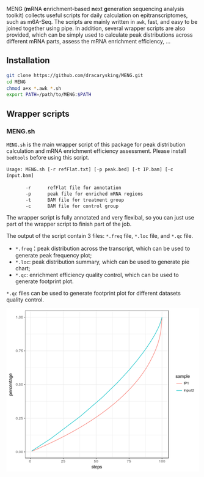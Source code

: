 
MENG (**m**RNA **e**nrichment-based **n**ext **g**eneration sequencing analysis toolkit) collects useful scripts for daily calculation on epitranscriptomes, such as m6A-Seq. The scripts are mainly written in `awk`, fast, and easy to be joined together using pipe. In addition, several wrapper scripts are also provided, which can be simply used to calculate peak distributions across different mRNA parts, assess the mRNA enrichment efficiency, ... 

## Installation
```bash
git clone https://github.com/dracarysking/MENG.git
cd MENG
chmod a+x *.awk *.sh
export PATH=/path/to/MENG:$PATH
```
## Wrapper scripts

### MENG.sh
`MENG.sh` is the main wrapper script of this package for peak distribution calculation and mRNA enrichment efficiency assessment. Please install `bedtools` before using this script.

```
Usage: MENG.sh [-r refFlat.txt] [-p peak.bed] [-t IP.bam] [-c Input.bam]

       -r      refFlat file for annotation
       -p      peak file for enriched mRNA regions
       -t      BAM file for treatment group
       -c      BAM file for control group
```
The wrapper script is fully annotated and very flexibal, so you can just use part of the wrapper script to finish part of the job.

The output of the script contain 3 files: `*.freq` file, `*.loc` file, and `*.qc` file.
- `*.freq`：peak distribution across the transcript, which can be used to generate peak frequency plot;
- `*.loc`: peak distribution summary, which can be used to generate pie chart;
- `*.qc`: enrichment efficiency quality control, which can be used to generate footprint plot.

`*.qc` files can be used to generate footprint plot for different datasets quality control.

![footprint](https://github.com/dracarysking/MENG/blob/master/PNG_QC.png)
